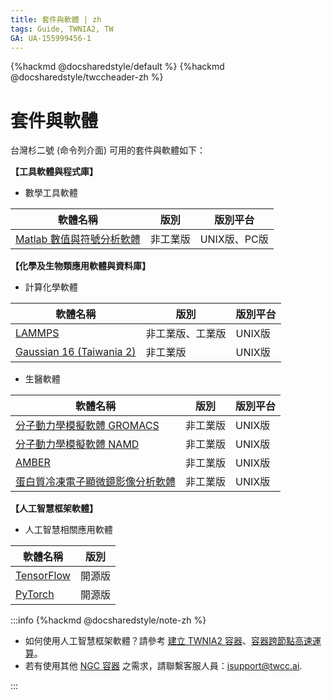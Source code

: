 ```yaml
---
title: 套件與軟體 | zh
tags: Guide, TWNIA2, TW
GA: UA-155999456-1
---
```


{%hackmd @docsharedstyle/default %}
{%hackmd @docsharedstyle/twccheader-zh %}

# 套件與軟體

台灣杉二號 (命令列介面) 可用的套件與軟體如下：


**【工具軟體與程式庫】**

- 數學工具軟體

| 軟體名稱 | 版別 | 	版別平台 |
| -------- | -------- | -------- |
| [Matlab 數值與符號分析軟體](https://iservice.nchc.org.tw/nchc_service/nchc_service_software_detail.php?diuu=c13edee6-ed57-4fed-9be1-5480b4a05302)       | 非工業版     | UNIX版、PC版     |

**【化學及生物類應用軟體與資料庫】**
 
 - 計算化學軟體

| 軟體名稱 | 版別 | 	版別平台 |
| -------- | -------- | -------- |
|  [LAMMPS](https://iservice.nchc.org.tw/nchc_service/nchc_service_software_detail.php?diuu=a0c87aa8-28aa-4155-ac7f-b140cf0de908)         | 非工業版、工業版     | UNIX版     |
|  [Gaussian 16 (Taiwania 2)](https://iservice.nchc.org.tw/nchc_service/nchc_service_software_detail.php?diuu=3f5c7a44-64c4-460b-8117-b1a4354e575e)          | 非工業版     | UNIX版     |

 - 生醫軟體

| 軟體名稱 | 版別 | 	版別平台 |
| -------- | -------- | -------- |
|  [分子動力學模擬軟體 GROMACS](https://iservice.nchc.org.tw/nchc_service/nchc_service_software_detail.php?diuu=6e03663f-b562-4bc1-8476-5e0dca7c574a)           | 非工業版     | UNIX版     |
|  [分子動力學模擬軟體 NAMD](https://iservice.nchc.org.tw/nchc_service/nchc_service_software_detail.php?diuu=17d3c4f5-e655-4143-ae6c-76d6d453b6d8)             | 非工業版     | UNIX版     |
|  [AMBER](https://iservice.nchc.org.tw/nchc_service/nchc_service_software_detail.php?diuu=867baa76-007b-485b-9ebd-63560d488cb8)               | 非工業版     | UNIX版     |
|  [蛋白質冷凍電子顯微鏡影像分析軟體](https://iservice.nchc.org.tw/nchc_service/nchc_service_software_detail.php?diuu=a620596d-b9c9-4d17-9f48-29ea7afc3c8d)               | 非工業版     | UNIX版     |


**【人工智慧框架軟體】**

- 人工智慧相關應用軟體

| 軟體名稱 | 版別 | 	
| -------- | -------- | 
|  [TensorFlow](https://iservice.nchc.org.tw/nchc_service/nchc_service_software_detail.php?diuu=717a850d-4fb6-4033-a2f8-cd0d52cdf5b8)            | 開源版     |     
|  [PyTorch](https://iservice.nchc.org.tw/nchc_service/nchc_service_software_detail.php?diuu=66a576cb-56e9-4185-a328-a2ab806b38cf)               | 開源版     |    


:::info
{%hackmd @docsharedstyle/note-zh %}
- 如何使用人工智慧框架軟體？請參考 [<ins>建立 TWNIA2 容器</ins>](https://man.twcc.ai/@preview-twccdocs/rkdXFOt0D/https%3A%2F%2Fman.twcc.ai%2F%40twccdocs%2Fhowto-twnia2-create-sglrt-container-zh)、[<ins>容器跨節點高速運算</ins>](https://man.twcc.ai/@preview-twccdocs/rkdXFOt0D/https%3A%2F%2Fman.twcc.ai%2F%40twccdocs%2Fhowto-twnia2-run-parallel-job-container-zh)。
- 若有使用其他 [<ins>NGC 容器</ins>](https://ngc.nvidia.com/catalog/containers) 之需求，請聯繫客服人員：<ins><a href="isupport@twcc.ai"></a>isupport@twcc.ai</ins>.

:::


